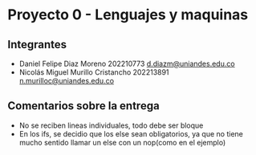 # Proyecto 0 - Lenguajes y maquinas

## Integrantes
- Daniel Felipe Diaz Moreno  202210773  d.diazm@uniandes.edu.co
- Nicolás Miguel Murillo Cristancho  202213891 n.murilloc@uniandes.edu.co
## Comentarios sobre la entrega
- No se reciben lineas individuales, todo debe ser bloque
- En los ifs, se decidio que los else sean obligatorios, ya que no tiene mucho sentido llamar un else con un nop(como en el ejemplo)

